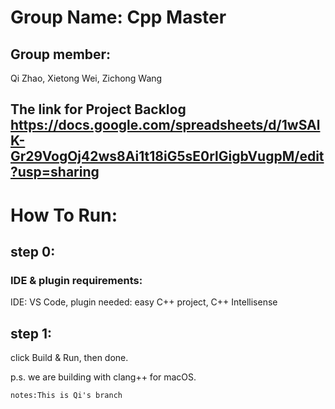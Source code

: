 # Group Name: Cpp Master


## Group member:
Qi	Zhao,
Xietong	Wei,
Zichong	Wang

## The link for Project Backlog https://docs.google.com/spreadsheets/d/1wSAlK-Gr29VogOj42ws8Ai1t18iG5sE0rlGigbVugpM/edit?usp=sharing

# How To Run:

## step 0:

### IDE & plugin requirements:
IDE: VS Code, 
plugin needed: easy C++ project,
C++ Intellisense

## step 1:

click Build & Run, 
then done. 

p.s. we are building with clang++ for macOS.

    notes:This is Qi's branch 